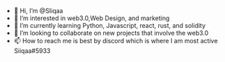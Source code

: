 - 👋 Hi, I’m @SIiqaa
- 👀 I’m interested in web3.0,Web Design, and marketing
- 🌱 I’m currently learning Python, Javascript, react, rust, and solidity
- 💞️ I’m looking to collaborate on new projects that involve the web3.0
- 📫 How to reach me is best by discord which is where I am most active Siiqaa#5933

<!---
SIiqaa/SIiqaa is a ✨ special ✨ repository because its `README.md` (this file) appears on your GitHub profile.
You can click the Preview link to take a look at your changes.
--->

